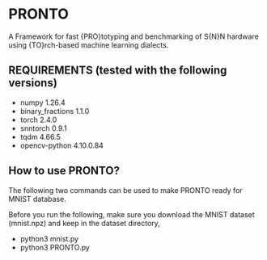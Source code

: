 # PRONTO
A Framework for fast {PRO}totyping and benchmarking of S{N}N hardware using {TO}rch-based machine learning dialects.

## REQUIREMENTS (tested with the following versions)
- numpy 1.26.4
- binary_fractions 1.1.0 
- torch 2.4.0
- snntorch 0.9.1
- tqdm 4.66.5
- opencv-python 4.10.0.84

## How to use PRONTO?
The following two commands can be used to make PRONTO ready for MNIST database.

Before you run the following, make sure you download the MNIST dataset (mnist.npz) and keep in the dataset directory,

- python3 mnist.py
- python3 PRONTO.py
